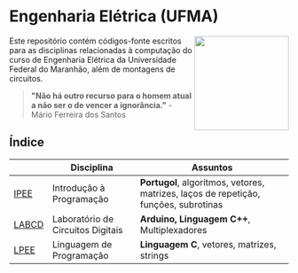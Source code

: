 # Engenharia Elétrica (UFMA)

<img
src="https://portalpadrao.ufma.br/site/institucional/superintendencias/sce/manual-da-marca/png-logo-ufma-colorido.png/@@images/image.png"
width="170" align="right">
</a>

Este repositório contém códigos-fonte escritos para as disciplinas relacionadas à computação do curso de Engenharia Elétrica da Universidade Federal do Maranhão, além de montagens de circuitos.

> **"Não há outro recurso para o homem atual a não ser o de vencer a ignorância."** - Mário Ferreira dos Santos

## Índice

[IPEE]: https://github.com/thearthurlima/EngenhariaEletrica/tree/main/IPEE
[LABCD]: https://github.com/thearthurlima/EngenhariaEletrica/tree/main/LABCD
[LPEE]: https://github.com/thearthurlima/EngenhariaEletrica/tree/main/LPEE

|        | Disciplina  | Assuntos       |
| ------ | ----------- | ---------------|
| [IPEE] | Introdução à Programação | **Portugol**, algoritmos, vetores, matrizes, laços de repetição, funções, subrotinas
| [LABCD] | Laboratório de Circuitos Digitais | **Arduino, Linguagem C++**, Multiplexadores
| [LPEE] | Linguagem de Programação | **Linguagem C**, vetores, matrizes, strings

<!-- | [IACOM](https://github.com/thearthurlima/EngenhariaEletrica/tree/main/IACOM) | Introdução à Arquitetura de Computadores | **Assembly, Linguagem C**, PIC16F84A | -->
